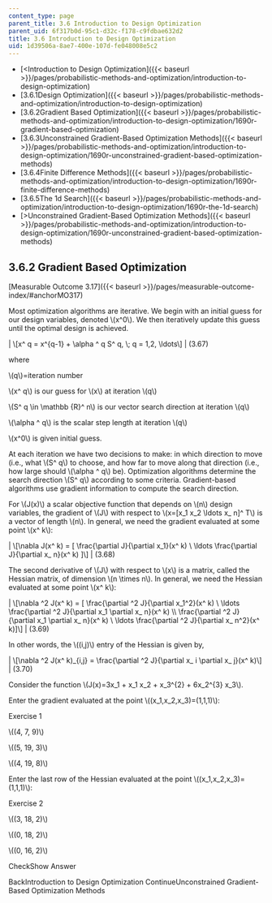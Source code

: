 ```yaml
---
content_type: page
parent_title: 3.6 Introduction to Design Optimization
parent_uid: 6f317b0d-95c1-d32c-f178-c9fdbae632d2
title: 3.6 Introduction to Design Optimization
uid: 1d39506a-8ae7-400e-107d-fe048008e5c2
---
```


*   [<Introduction to Design Optimization]({{< baseurl >}}/pages/probabilistic-methods-and-optimization/introduction-to-design-optimization)
*   [3.6.1Design Optimization]({{< baseurl >}}/pages/probabilistic-methods-and-optimization/introduction-to-design-optimization)
*   [3.6.2Gradient Based Optimization]({{< baseurl >}}/pages/probabilistic-methods-and-optimization/introduction-to-design-optimization/1690r-gradient-based-optimization)
*   [3.6.3Unconstrained Gradient-Based Optimization Methods]({{< baseurl >}}/pages/probabilistic-methods-and-optimization/introduction-to-design-optimization/1690r-unconstrained-gradient-based-optimization-methods)
*   [3.6.4Finite Difference Methods]({{< baseurl >}}/pages/probabilistic-methods-and-optimization/introduction-to-design-optimization/1690r-finite-difference-methods)
*   [3.6.5The 1d Search]({{< baseurl >}}/pages/probabilistic-methods-and-optimization/introduction-to-design-optimization/1690r-the-1d-search)
*   [\>Unconstrained Gradient-Based Optimization Methods]({{< baseurl >}}/pages/probabilistic-methods-and-optimization/introduction-to-design-optimization/1690r-unconstrained-gradient-based-optimization-methods)

3.6.2 Gradient Based Optimization
---------------------------------

[Measurable Outcome 3.17]({{< baseurl >}}/pages/measurable-outcome-index/#anchorMO317)

Most optimization algorithms are iterative. We begin with an initial guess for our design variables, denoted \\(x^0\\). We then iteratively update this guess until the optimal design is achieved.

| \\\[x^ q = x^{q-1} + \\alpha ^ q S^ q, \\; q = 1,2, \\ldots\\\] | (3.67) 

where

\\(q\\)=iteration number

\\(x^ q\\) is our guess for \\(x\\) at iteration \\(q\\)

\\(S^ q \\in \\mathbb {R}^ n\\) is our vector search direction at iteration \\(q\\)

\\(\\alpha ^ q\\) is the scalar step length at iteration \\(q\\)

\\(x^0\\) is given initial guess.

At each iteration we have two decisions to make: in which direction to move (i.e., what \\(S^ q\\) to choose, and how far to move along that direction (i.e., how large should \\(\\alpha ^ q\\) be). Optimization algorithms determine the search direction \\(S^ q\\) according to some criteria. Gradient-based algorithms use gradient information to compute the search direction.

For \\(J(x)\\) a scalar objective function that depends on \\(n\\) design variables, the gradient of \\(J\\) with respect to \\(x=\[x\_1 x\_2 \\ldots x\_ n\]^ T\\) is a vector of length \\(n\\). In general, we need the gradient evaluated at some point \\(x^ k\\):

| \\\[\\nabla J(x^ k) = \[ \\frac{\\partial J}{\\partial x\_1}(x^ k) \\ \\ldots \\frac{\\partial J}{\\partial x\_ n}(x^ k) \]\\\] | (3.68) 

The second derivative of \\(J\\) with respect to \\(x\\) is a matrix, called the Hessian matrix, of dimension \\(n \\times n\\). In general, we need the Hessian evaluated at some point \\(x^ k\\):

| \\\[\\nabla ^2 J(x^ k) = \[ \\frac{\\partial ^2 J}{\\partial x\_1^2}(x^ k) \\ \\ldots \\frac{\\partial ^2 J}{\\partial x\_1 \\partial x\_ n}(x^ k) \\\\ \\frac{\\partial ^2 J}{\\partial x\_1 \\partial x\_ n}(x^ k) \\ \\ldots \\frac{\\partial ^2 J}{\\partial x\_ n^2}(x^ k)\]\\\] | (3.69) 

In other words, the \\((i,j)\\) entry of the Hessian is given by,

| \\\[\\nabla ^2 J(x^ k)\_{i,j} = \\frac{\\partial ^2 J}{\\partial x\_ i \\partial x\_ j}(x^ k)\\\] | (3.70) 

Consider the function \\(J(x)=3x\_1 + x\_1 x\_2 + x\_3^{2} + 6x\_2^{3} x\_3\\).

Enter the gradient evaluated at the point \\((x\_1,x\_2,x\_3)=(1,1,1)\\):

Exercise 1

 \\((4, 7, 9)\\)

 \\((5, 19, 3)\\)

 \\((4, 19, 8)\\)

Enter the last row of the Hessian evaluated at the point \\((x\_1,x\_2,x\_3)=(1,1,1)\\):

Exercise 2

 \\((3, 18, 2)\\)

 \\((0, 18, 2)\\)

 \\((0, 16, 2)\\)

CheckShow Answer

BackIntroduction to Design Optimization ContinueUnconstrained Gradient-Based Optimization Methods